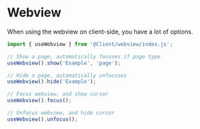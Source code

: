 # Webview

When using the webview on client-side, you have a lot of options.

```ts
import { useWebview } from '@Client/webview/index.js';

// Show a page, automatically focuses if page type
useWebview().show('Example', 'page');

// Hide a page, automatically unfocuses
useWebview().hide('Example');

// Focus webview, and show cursor
useWebview().focus();

// Unfocus webview, and hide cursor
useWebview().unfocus();
```
